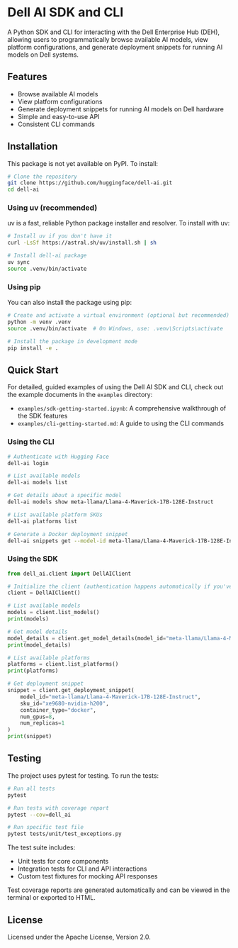 # Dell AI SDK and CLI

A Python SDK and CLI for interacting with the Dell Enterprise Hub (DEH), allowing users to programmatically browse available AI models, view platform configurations, and generate deployment snippets for running AI models on Dell systems.

## Features

- Browse available AI models
- View platform configurations
- Generate deployment snippets for running AI models on Dell hardware
- Simple and easy-to-use API
- Consistent CLI commands

## Installation

This package is not yet available on PyPI. To install:

```bash
# Clone the repository
git clone https://github.com/huggingface/dell-ai.git
cd dell-ai
```

### Using uv (recommended)

uv is a fast, reliable Python package installer and resolver. To install with uv:

```bash
# Install uv if you don't have it
curl -LsSf https://astral.sh/uv/install.sh | sh

# Install dell-ai package
uv sync
source .venv/bin/activate
```

### Using pip

You can also install the package using pip:

```bash
# Create and activate a virtual environment (optional but recommended)
python -m venv .venv
source .venv/bin/activate  # On Windows, use: .venv\Scripts\activate

# Install the package in development mode
pip install -e .
```

## Quick Start

For detailed, guided examples of using the Dell AI SDK and CLI, check out the example documents in the `examples` directory:
- `examples/sdk-getting-started.ipynb`: A comprehensive walkthrough of the SDK features
- `examples/cli-getting-started.md`: A guide to using the CLI commands

### Using the CLI

```bash
# Authenticate with Hugging Face
dell-ai login

# List available models
dell-ai models list

# Get details about a specific model
dell-ai models show meta-llama/Llama-4-Maverick-17B-128E-Instruct

# List available platform SKUs
dell-ai platforms list

# Generate a Docker deployment snippet
dell-ai snippets get --model-id meta-llama/Llama-4-Maverick-17B-128E-Instruct --sku-id xe9680-nvidia-h200 --container docker --gpus 8 --replicas 1
```

### Using the SDK

```python
from dell_ai.client import DellAIClient

# Initialize the client (authentication happens automatically if you've logged in via CLI)
client = DellAIClient()

# List available models
models = client.list_models()
print(models)

# Get model details
model_details = client.get_model_details(model_id="meta-llama/Llama-4-Maverick-17B-128E-Instruct")
print(model_details)

# List available platforms
platforms = client.list_platforms()
print(platforms)

# Get deployment snippet
snippet = client.get_deployment_snippet(
    model_id="meta-llama/Llama-4-Maverick-17B-128E-Instruct",
    sku_id="xe9680-nvidia-h200",
    container_type="docker",
    num_gpus=8,
    num_replicas=1
)
print(snippet)
```

## Testing

The project uses pytest for testing. To run the tests:

```bash
# Run all tests
pytest

# Run tests with coverage report
pytest --cov=dell_ai

# Run specific test file
pytest tests/unit/test_exceptions.py
```

The test suite includes:
- Unit tests for core components
- Integration tests for CLI and API interactions
- Custom test fixtures for mocking API responses

Test coverage reports are generated automatically and can be viewed in the terminal or exported to HTML.

## License

Licensed under the Apache License, Version 2.0.
